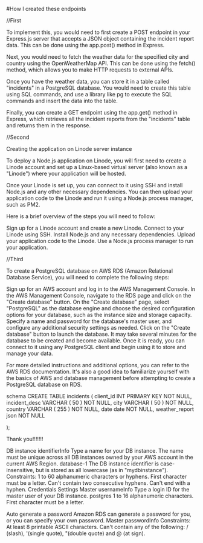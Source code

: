 
#How I created these endpoints

//First

To implement this, you would need to first create a POST endpoint in your Express.js server that accepts a JSON object containing the incident report data. This can be done using the app.post() method in Express.

Next, you would need to fetch the weather data for the specified city and country using the OpenWeatherMap API. This can be done using the fetch() method, which allows you to make HTTP requests to external APIs.

Once you have the weather data, you can store it in a table called "incidents" in a PostgreSQL database. You would need to create this table using SQL commands, and use a library like pg to execute the SQL commands and insert the data into the table.

Finally, you can create a GET endpoint using the app.get() method in Express, which retrieves all the incident reports from the "incidents" table and returns them in the response.

//Second

Creating the application on Linode server instance


To deploy a Node.js application on Linode, you will first need to create a Linode account and set up a Linux-based virtual server (also known as a "Linode") where your application will be hosted.

Once your Linode is set up, you can connect to it using SSH and install Node.js and any other necessary dependencies. You can then upload your application code to the Linode and run it using a Node.js process manager, such as PM2.

Here is a brief overview of the steps you will need to follow:

Sign up for a Linode account and create a new Linode.
Connect to your Linode using SSH.
Install Node.js and any necessary dependencies.
Upload your application code to the Linode.
Use a Node.js process manager to run your application.


//Third

To create a PostgreSQL database on AWS RDS (Amazon Relational Database Service), you will need to complete the following steps:

Sign up for an AWS account and log in to the AWS Management Console.
In the AWS Management Console, navigate to the RDS page and click on the "Create database" button.
On the "Create database" page, select "PostgreSQL" as the database engine and choose the desired configuration options for your database, such as the instance size and storage capacity.
Specify a name and password for the database's master user, and configure any additional security settings as needed.
Click on the "Create database" button to launch the database.
It may take several minutes for the database to be created and become available. Once it is ready, you can connect to it using any PostgreSQL client and begin using it to store and manage your data.

For more detailed instructions and additional options, you can refer to the AWS RDS documentation. It's also a good idea to familiarize yourself with the basics of AWS and database management before attempting to create a PostgreSQL database on RDS.


schema
CREATE TABLE incidents (
	client_id INT PRIMARY KEY NOT NULL,
	incident_desc VARCHAR ( 50 ) NOT NULL,
	city VARCHAR ( 50 ) NOT NULL,
	country VARCHAR ( 255 )  NOT NULL,
	date date NOT NULL,
    weather_report json NOT NULL
        
);



Thank you!!!!!!!








DB instance identifierInfo
Type a name for your DB instance. The name must be unique across all DB instances owned by your AWS account in the current AWS Region.
database-1
The DB instance identifier is case-insensitive, but is stored as all lowercase (as in "mydbinstance"). Constraints: 1 to 60 alphanumeric characters or hyphens. First character must be a letter. Can't contain two consecutive hyphens. Can't end with a hyphen.
Credentials Settings
Master usernameInfo
Type a login ID for the master user of your DB instance.
postgres
1 to 16 alphanumeric characters. First character must be a letter.

Auto generate a password
Amazon RDS can generate a password for you, or you can specify your own password.
Master passwordInfo
Constraints: At least 8 printable ASCII characters. Can't contain any of the following: / (slash), '(single quote), "(double quote) and @ (at sign).
